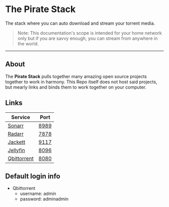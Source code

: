 # The Pirate Stack

The stack where you can auto download and stream your torrent media.

> Note: This documentation's scope is intended for your home network only but if you are savvy enough, you can stream from anywhere in the world.

---

## About

The __Pirate Stack__ pulls together many amazing open source projects together to work in harmony. This Repo itself does not host said projects, but mearly links and binds them to work together on your computer.

## Links

| Service                                                   | Port                                                   |
|-----------------------------------------------------------|--------------------------------------------------------|
| [Sonarr](https://github.com/Sonarr/Sonarr)                | [8989](http://localhost:8989 "Sonarr's Homepage")      |
| [Radarr](https://github.com/Radarr/Radarr)                | [7878](http://localhost:7878 "Radarr's Homepage")      |
| [Jackett](https://github.com/Jackett/Jackett)             | [9117](http://localhost:9117 "Jackett's Homepage")     |
| [Jellyfin](https://github.com/Jellyfin/Jellyfin)          | [8096](http://localhost:8096 "Jellyfin's Homepage")    |
| [Qbittorrent](https://github.com/qbittorrent/qBittorrent) | [8080](http://localhost:8080 "Qbittorrent's Homepage") |

## Default login info

* Qbittorrent
    - username: admin
    - password: adminadmin
